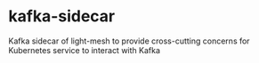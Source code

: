 # kafka-sidecar
Kafka sidecar of light-mesh to provide cross-cutting concerns for Kubernetes service to interact with Kafka
